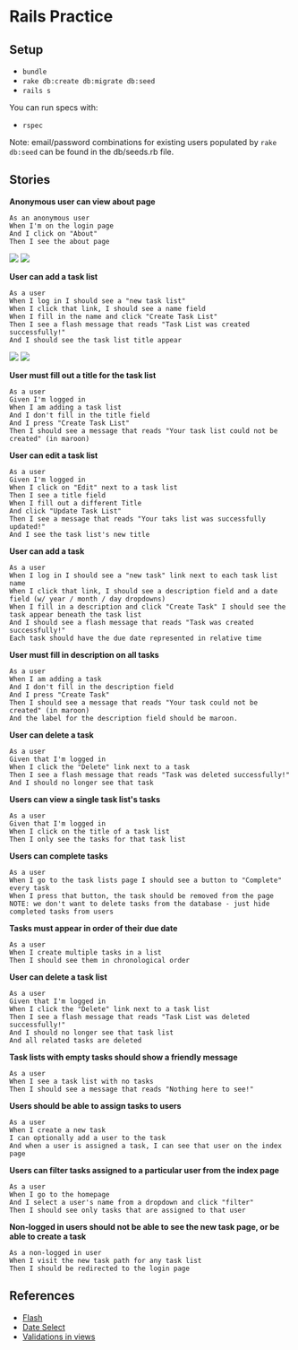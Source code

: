 # Rails Practice

## Setup

* `bundle`
* `rake db:create db:migrate db:seed`
* `rails s`

You can run specs with:

* `rspec`

Note: email/password combinations for existing users populated by `rake db:seed` can be found in the db/seeds.rb file.

## Stories
**Anonymous user can view about page**
```
As an anonymous user
When I'm on the login page
And I click on "About"
Then I see the about page
```

<img src="project/01-login.png">
<img src="project/01-about.png">

**User can add a task list**
```
As a user
When I log in I should see a "new task list"
When I click that link, I should see a name field
When I fill in the name and click "Create Task List"
Then I see a flash message that reads "Task List was created successfully!"
And I should see the task list title appear
```

<img src="project/02-new-task-list.png">
<img src="project/02-new-task-list-flash.png">

**User must fill out a title for the task list**
```
As a user
Given I'm logged in
When I am adding a task list
And I don't fill in the title field
And I press "Create Task List"
Then I should see a message that reads "Your task list could not be created" (in maroon)
```

**User can edit a task list**
```
As a user
Given I'm logged in
When I click on "Edit" next to a task list
Then I see a title field
When I fill out a different Title
And click "Update Task List"
Then I see a message that reads "Your taks list was successfully updated!"
And I see the task list's new title
```

**User can add a task**
```
As a user
When I log in I should see a "new task" link next to each task list name
When I click that link, I should see a description field and a date field (w/ year / month / day dropdowns)
When I fill in a description and click "Create Task" I should see the task appear beneath the task list
And I should see a flash message that reads "Task was created successfully!"
Each task should have the due date represented in relative time
```

**User must fill in description on all tasks**
```
As a user
When I am adding a task
And I don't fill in the description field
And I press "Create Task"
Then I should see a message that reads "Your task could not be created" (in maroon)
And the label for the description field should be maroon.
```

**User can delete a task**
```
As a user
Given that I'm logged in
When I click the "Delete" link next to a task
Then I see a flash message that reads "Task was deleted successfully!"
And I should no longer see that task
```

**Users can view a single task list's tasks**
```
As a user
Given that I'm logged in
When I click on the title of a task list
Then I only see the tasks for that task list
```

**Users can complete tasks**
```
As a user
When I go to the task lists page I should see a button to "Complete" every task
When I press that button, the task should be removed from the page
NOTE: we don't want to delete tasks from the database - just hide completed tasks from users
```

**Tasks must appear in order of their due date**
```
As a user
When I create multiple tasks in a list
Then I should see them in chronological order
```

**User can delete a task list**
```
As a user
Given that I'm logged in
When I click the "Delete" link next to a task list
Then I see a flash message that reads "Task List was deleted successfully!"
And I should no longer see that task list
And all related tasks are deleted
```

**Task lists with empty tasks should show a friendly message**
```
As a user
When I see a task list with no tasks
Then I should see a message that reads "Nothing here to see!"
```

**Users should be able to assign tasks to users**
```
As a user
When I create a new task
I can optionally add a user to the task
And when a user is assigned a task, I can see that user on the index page
```

**Users can filter tasks assigned to a particular user from the index page**
```
As a user
When I go to the homepage
And I select a user's name from a dropdown and click "filter"
Then I should see only tasks that are assigned to that user
```

**Non-logged in users should not be able to see the new task page, or be able to create a task**
```
As a non-logged in user
When I visit the new task path for any task list
Then I should be redirected to the login page
```

## References

* [Flash](http://guides.rubyonrails.org/action_controller_overview.html#the-flash)
* [Date Select](http://api.rubyonrails.org/classes/ActionView/Helpers/DateHelper.html#method-i-date_select)
* [Validations in views](http://guides.rubyonrails.org/active_record_validations.html#displaying-validation-errors-in-views)
